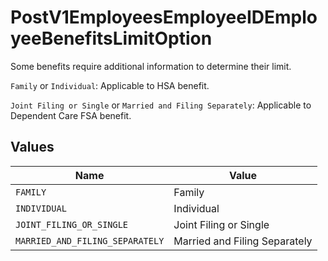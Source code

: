 # PostV1EmployeesEmployeeIDEmployeeBenefitsLimitOption

Some benefits require additional information to determine
their limit.

`Family` or `Individual`: Applicable to HSA benefit.

`Joint Filing or Single` or `Married and Filing Separately`: Applicable to Dependent Care FSA benefit.


## Values

| Name                            | Value                           |
| ------------------------------- | ------------------------------- |
| `FAMILY`                        | Family                          |
| `INDIVIDUAL`                    | Individual                      |
| `JOINT_FILING_OR_SINGLE`        | Joint Filing or Single          |
| `MARRIED_AND_FILING_SEPARATELY` | Married and Filing Separately   |